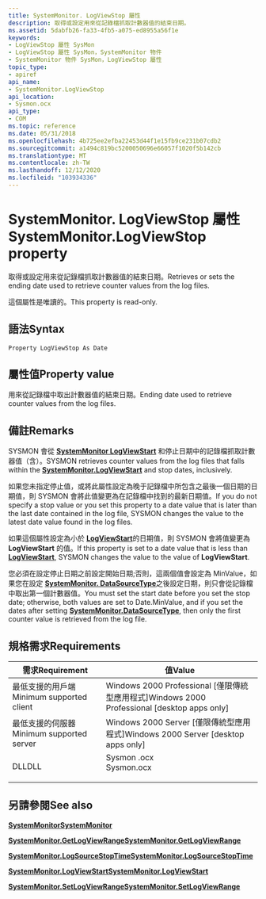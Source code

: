 ```yaml
---
title: SystemMonitor. LogViewStop 屬性
description: 取得或設定用來從記錄檔抓取計數器值的結束日期。
ms.assetid: 5dabfb26-fa33-4fb5-a075-ed8955a56f1e
keywords:
- LogViewStop 屬性 SysMon
- LogViewStop 屬性 SysMon，SystemMonitor 物件
- SystemMonitor 物件 SysMon，LogViewStop 屬性
topic_type:
- apiref
api_name:
- SystemMonitor.LogViewStop
api_location:
- Sysmon.ocx
api_type:
- COM
ms.topic: reference
ms.date: 05/31/2018
ms.openlocfilehash: 4b725ee2efba22453d44f1e15fb9ce231b07cdb2
ms.sourcegitcommit: a1494c819bc5200050696e66057f1020f5b142cb
ms.translationtype: MT
ms.contentlocale: zh-TW
ms.lasthandoff: 12/12/2020
ms.locfileid: "103934336"
---
```

# <a name="systemmonitorlogviewstop-property"></a><span data-ttu-id="e7e03-106">SystemMonitor. LogViewStop 屬性</span><span class="sxs-lookup"><span data-stu-id="e7e03-106">SystemMonitor.LogViewStop property</span></span>

<span data-ttu-id="e7e03-107">取得或設定用來從記錄檔抓取計數器值的結束日期。</span><span class="sxs-lookup"><span data-stu-id="e7e03-107">Retrieves or sets the ending date used to retrieve counter values from the log files.</span></span>

<span data-ttu-id="e7e03-108">這個屬性是唯讀的。</span><span class="sxs-lookup"><span data-stu-id="e7e03-108">This property is read-only.</span></span>

## <a name="syntax"></a><span data-ttu-id="e7e03-109">語法</span><span class="sxs-lookup"><span data-stu-id="e7e03-109">Syntax</span></span>


```VB
Property LogViewStop As Date
```



## <a name="property-value"></a><span data-ttu-id="e7e03-110">屬性值</span><span class="sxs-lookup"><span data-stu-id="e7e03-110">Property value</span></span>

<span data-ttu-id="e7e03-111">用來從記錄檔中取出計數器值的結束日期。</span><span class="sxs-lookup"><span data-stu-id="e7e03-111">Ending date used to retrieve counter values from the log files.</span></span>

## <a name="remarks"></a><span data-ttu-id="e7e03-112">備註</span><span class="sxs-lookup"><span data-stu-id="e7e03-112">Remarks</span></span>

<span data-ttu-id="e7e03-113">SYSMON 會從 [**SystemMonitor LogViewStart**](systemmonitor-logviewstart.md) 和停止日期中的記錄檔抓取計數器值（含）。</span><span class="sxs-lookup"><span data-stu-id="e7e03-113">SYSMON retrieves counter values from the log files that falls within the [**SystemMonitor.LogViewStart**](systemmonitor-logviewstart.md) and stop dates, inclusively.</span></span>

<span data-ttu-id="e7e03-114">如果您未指定停止值，或將此屬性設定為晚于記錄檔中所包含之最後一個日期的日期值，則 SYSMON 會將此值變更為在記錄檔中找到的最新日期值。</span><span class="sxs-lookup"><span data-stu-id="e7e03-114">If you do not specify a stop value or you set this property to a date value that is later than the last date contained in the log file, SYSMON changes the value to the latest date value found in the log files.</span></span>

<span data-ttu-id="e7e03-115">如果這個屬性設定為小於 [**LogViewStart**](systemmonitor-logviewstart.md)的日期值，則 SYSMON 會將值變更為 **LogViewStart** 的值。</span><span class="sxs-lookup"><span data-stu-id="e7e03-115">If this property is set to a date value that is less than [**LogViewStart**](systemmonitor-logviewstart.md), SYSMON changes the value to the value of **LogViewStart**.</span></span>

<span data-ttu-id="e7e03-116">您必須在設定停止日期之前設定開始日期;否則，這兩個值會設定為 MinValue，如果您在設定 [**SystemMonitor. DataSourceType**](systemmonitor-datasourcetype.md)之後設定日期，則只會從記錄檔中取出第一個計數器值。</span><span class="sxs-lookup"><span data-stu-id="e7e03-116">You must set the start date before you set the stop date; otherwise, both values are set to Date.MinValue, and if you set the dates after setting [**SystemMonitor.DataSourceType**](systemmonitor-datasourcetype.md), then only the first counter value is retrieved from the log file.</span></span>

## <a name="requirements"></a><span data-ttu-id="e7e03-117">規格需求</span><span class="sxs-lookup"><span data-stu-id="e7e03-117">Requirements</span></span>



| <span data-ttu-id="e7e03-118">需求</span><span class="sxs-lookup"><span data-stu-id="e7e03-118">Requirement</span></span> | <span data-ttu-id="e7e03-119">值</span><span class="sxs-lookup"><span data-stu-id="e7e03-119">Value</span></span> |
|-------------------------------------|---------------------------------------------------------------------------------------|
| <span data-ttu-id="e7e03-120">最低支援的用戶端</span><span class="sxs-lookup"><span data-stu-id="e7e03-120">Minimum supported client</span></span><br/> | <span data-ttu-id="e7e03-121">Windows 2000 Professional \[僅限傳統型應用程式\]</span><span class="sxs-lookup"><span data-stu-id="e7e03-121">Windows 2000 Professional \[desktop apps only\]</span></span><br/>                            |
| <span data-ttu-id="e7e03-122">最低支援的伺服器</span><span class="sxs-lookup"><span data-stu-id="e7e03-122">Minimum supported server</span></span><br/> | <span data-ttu-id="e7e03-123">Windows 2000 Server \[僅限傳統型應用程式\]</span><span class="sxs-lookup"><span data-stu-id="e7e03-123">Windows 2000 Server \[desktop apps only\]</span></span><br/>                                  |
| <span data-ttu-id="e7e03-124">DLL</span><span class="sxs-lookup"><span data-stu-id="e7e03-124">DLL</span></span><br/>                      | <dl> <span data-ttu-id="e7e03-125"><dt>Sysmon .ocx</dt></span><span class="sxs-lookup"><span data-stu-id="e7e03-125"><dt>Sysmon.ocx</dt></span></span> </dl> |



## <a name="see-also"></a><span data-ttu-id="e7e03-126">另請參閱</span><span class="sxs-lookup"><span data-stu-id="e7e03-126">See also</span></span>

<dl> <dt>

[<span data-ttu-id="e7e03-127">**SystemMonitor**</span><span class="sxs-lookup"><span data-stu-id="e7e03-127">**SystemMonitor**</span></span>](systemmonitor.md)
</dt> <dt>

[<span data-ttu-id="e7e03-128">**SystemMonitor.GetLogViewRange**</span><span class="sxs-lookup"><span data-stu-id="e7e03-128">**SystemMonitor.GetLogViewRange**</span></span>](systemmonitor-getlogviewrange.md)
</dt> <dt>

[<span data-ttu-id="e7e03-129">**SystemMonitor.LogSourceStopTime**</span><span class="sxs-lookup"><span data-stu-id="e7e03-129">**SystemMonitor.LogSourceStopTime**</span></span>](systemmonitor-logsourcestoptime.md)
</dt> <dt>

[<span data-ttu-id="e7e03-130">**SystemMonitor.LogViewStart**</span><span class="sxs-lookup"><span data-stu-id="e7e03-130">**SystemMonitor.LogViewStart**</span></span>](systemmonitor-logviewstart.md)
</dt> <dt>

[<span data-ttu-id="e7e03-131">**SystemMonitor.SetLogViewRange**</span><span class="sxs-lookup"><span data-stu-id="e7e03-131">**SystemMonitor.SetLogViewRange**</span></span>](systemmonitor-setlogviewrange.md)
</dt> </dl>

 

 





